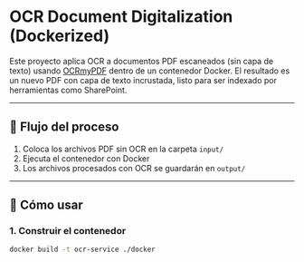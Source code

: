 # OCR Document Digitalization (Dockerized)

Este proyecto aplica OCR a documentos PDF escaneados (sin capa de texto) usando [OCRmyPDF](https://github.com/ocrmypdf/OCRmyPDF) dentro de un contenedor Docker. El resultado es un nuevo PDF con capa de texto incrustada, listo para ser indexado por herramientas como SharePoint.

---

## 🚀 Flujo del proceso

1. Coloca los archivos PDF sin OCR en la carpeta `input/`
2. Ejecuta el contenedor con Docker
3. Los archivos procesados con OCR se guardarán en `output/`

---

## 🐳 Cómo usar

### 1. Construir el contenedor

```bash
docker build -t ocr-service ./docker

